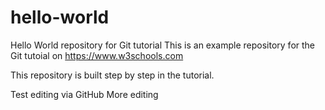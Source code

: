 # hello-world
Hello World repository for Git tutorial
This is an example repository for the Git tutoial on https://www.w3schools.com

This repository is built step by step in the tutorial. 

Test editing via GitHub
More editing
